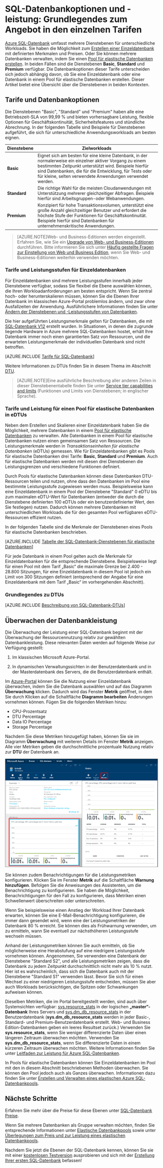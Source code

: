 <properties
	pageTitle="SQL-Datenbank-Leistung und -optionen: Tarife | Microsoft Azure"
	description="Vergleich Sie die verschiedenen Leistungs- und Geschäftskontinuitätsoptionen der SQL-Datenbanktarife, um beim Skalieren Kosten und Funktionalität im Blick zu behalten."
	keywords="Datenbankoptionen, Datenbankleistung, eDTU"
	services="sql-database"
	documentationCenter=""
	authors="rothja"
	manager="jeffreyg"
	editor="monicar"/>

<tags
	ms.service="sql-database"
	ms.devlang="na"
	ms.topic="get-started-article"
	ms.tgt_pltfrm="na"
	ms.workload="data-management"
	ms.date="11/10/2015"
	ms.author="jroth"/>

# SQL-Datenbankoptionen und -leistung: Grundlegendes zum Angebot in den einzelnen Tarifen
 

[Azure SQL-Datenbank](sql-database-technical-overview.md) umfasst mehrere Dienstebenen für unterschiedliche Workloads. Sie haben die Möglichkeit zum [Erstellen einer Einzeldatenbank](sql-database-get-started.md) mit definierten Merkmalen und Preisen. Oder Sie können mehrere Datenbanken verwalten, indem Sie einen [Pool für elastische Datenbanken erstellen](sql-database-elastic-pool-portal.md). In beiden Fällen sind die Dienstebenen **Basic**, **Standard** und **Premium** verfügbar. Die Datenbankoptionen dieser Tarife unterscheiden sich jedoch abhängig davon, ob Sie eine Einzeldatenbank oder eine Datenbank in einem Pool für elastische Datenbanken erstellen. Dieser Artikel bietet eine Übersicht über die Dienstebenen in beiden Kontexten.

## Tarife und Datenbankoptionen
Die Dienstebenen "Basic", "Standard" und "Premium" haben alle eine Betriebszeit-SLA von 99,99 % und bieten vorhersagbare Leistung, flexible Optionen für Geschäftskontinuität, Sicherheitsfeatures und stündliche Abrechnung. In der folgenden Tabelle sind Beispiele für Dienstebenen aufgeführt, die sich für unterschiedliche Anwendungsworkloads am besten eignen.

| Dienstebene | Zielworkloads |
|---|---|
| **Basic** | Eignet sich am besten für eine kleine Datenbank, in der normalerweise ein einzelner aktiver Vorgang zu einem bestimmten Zeitpunkt unterstützt wird. Beispiele hierfür sind Datenbanken, die für die Entwicklung, für Tests oder für kleine, selten verwendete Anwendungen verwendet werden. |
| **Standard** | Die richtige Wahl für die meisten Cloudanwendungen mit Unterstützung mehrerer gleichzeitiger Abfragen. Beispiele hierfür sind Arbeitsgruppen-oder Webanwendungen. |
| **Premium** | Konzipiert für hohe Transaktionsvolumen, unterstützt eine große Anzahl gleichzeitiger Benutzer und erfordert die höchste Stufe der Funktionen für Geschäftskontinuität. Beispiele hierfür sind Datenbanken für unternehmenskritische Anwendungen. |

>[AZURE.NOTE]Web- und Business-Editionen werden eingestellt. Erfahren Sie, wie Sie ein [Upgrade von Web- und Business-Editionen](sql-database-upgrade-new-service-tiers.md) durchführen. Bitte informieren Sie sich unter [Häufig gestellte Fragen zur Einstellung von Web und Business Edition](http://azure.microsoft.com/pricing/details/sql-database/web-business/), wenn Sie Web- und Business-Editionen weiterhin verwenden möchten.

### Tarife und Leistungsstufen für Einzeldatenbanken
Für Einzeldatenbanken sind mehrere Leistungsstufen innerhalb jeder Dienstebene verfügbar, sodass Sie flexibel die Ebene auswählen können, die Ihren Workloadanforderungen am besten entspricht. Wenn Sie zentral hoch- oder herunterskalieren müssen, können Sie die Ebenen Ihrer Datenbank im klassischen Azure-Portal problemlos ändern, und zwar ohne Ausfallzeiten der Anwendung. Ausführlichere Informationen finden Sie unter [Ändern der Dienstebenen und -Leistungsstufen von Datenbanken](sql-database-scale-up.md).

Die hier aufgeführten Leistungsmerkmale gelten für Datenbanken, die mit [SQL-Datenbank V12](sql-database-v12-whats-new.md) erstellt wurden. In Situationen, in denen die zugrunde liegende Hardware in Azure mehrere SQL-Datenbanken hostet, erhält Ihre Datenbank immer noch einen garantierten Satz von Ressourcen, und die erwarteten Leistungsmerkmale der individuellen Datenbank sind nicht betroffen.

[AZURE.INCLUDE [Tarife für SQL-Datenbank](../../includes/sql-database-service-tiers-table.md)]


Weitere Informationen zu DTUs finden Sie in diesem Thema im Abschnitt [DTU](#understanding-dtus).

>[AZURE.NOTE]Eine ausführliche Beschreibung aller anderen Zeilen in dieser Dienstebenentabelle finden Sie unter [Service tier capabilities and limits](sql-database-performance-guidance.md#service-tier-capabilities-and-limits) (Funktionen und Limits von Dienstebenen; in englischer Sprache).

### Tarife und Leistung für einen Pool für elastische Datenbanken in eDTUs
Neben dem Erstellen und Skalieren einer Einzeldatenbank haben Sie die Möglichkeit, mehrere Datenbanken in einem [Pool für elastische Datenbanken](sql-database-elastic-pool.md) zu verwalten. Alle Datenbanken in einem Pool für elastische Datenbanken nutzen einen gemeinsamen Satz von Ressourcen. Die Leistungsmerkmale werden in *Transaktionseinheiten für elastische Datenbanken* (eDTUs) gemessen. Wie für Einzeldatenbanken gibt es Pools für elastische Datenbanken drei Tarife: **Basic**, **Standard** und **Premium**. Auch für elastische Datenbanken werden mit diesen drei Dienstebenen die Leistungsgrenzen und verschiedene Funktionen definiert.

Durch Pools für elastische Datenbanken können diese Datenbanken DTU-Ressourcen teilen und nutzen, ohne dass den Datenbanken im Pool eine bestimmte Leistungsstufe zugewiesen werden muss. Beispielsweise kann eine Einzeldatenbank in einem Pool der Dienstebene "Standard" 0 eDTU bis zum maximalen eDTU-Wert für Datenbanken (entweder die durch die Dienstebene definierten 100 eDTUs oder ein benutzerdefinierter Wert, den Sie festlegen) nutzen. Dadurch können mehrere Datenbanken mit unterschiedlichen Workloads die für den gesamten Pool verfügbaren eDTU-Ressourcen effizient nutzen.

In der folgenden Tabelle sind die Merkmale der Dienstebenen eines Pools für elastische Datenbanken beschrieben.

[AZURE.INCLUDE [Tabelle der SQL-Datenbank-Dienstebenen für elastische Datenbanken](../../includes/sql-database-service-tiers-table-elastic-db-pools.md)]

Für jede Datenbank in einem Pool gelten auch die Merkmale für Einzeldatenbanken für die entsprechende Dienstebene. Beispielsweise liegt für einen Pool mit dem Tarif „Basic“ die maximale Grenze bei 2.400 - 28.800 Sitzungen, für eine Einzeldatenbank in diesem Pool ist jedoch ein Limit von 300 Sitzungen definiert (entsprechend der Angabe für eine Einzeldatenbank mit dem Tarif „Basic“ im vorhergehenden Abschnitt).

### Grundlegendes zu DTUs

[AZURE.INCLUDE [Beschreibung von SQL-Datenbank-DTUs](../../includes/sql-database-understanding-dtus.md)]

## Überwachen der Datenbankleistung
Die Überwachung der Leistung einer SQL-Datenbank beginnt mit der Überwachung der Ressourcennutzung relativ zur gewählten Datenbankleistung. Diese relevanten Daten werden auf folgende Weise zur Verfügung gestellt:

1.	Im klassischen Microsoft Azure-Portal.

2.	In dynamischen Verwaltungssichten in der Benutzerdatenbank und in der Masterdatenbank des Servers, die die Benutzerdatenbank enthält.

Im [Azure-Portal](https://portal.azure.com/) können Sie die Nutzung einer Einzeldatenbank überwachen, indem Sie die Datenbank auswählen und auf das Diagramm **Überwachung** klicken. Dadurch wird das Fenster **Metrik** geöffnet, in dem Sie durch Klicken auf die Schaltfläche **Diagramm bearbeiten** Änderungen vornehmen können. Fügen Sie die folgenden Metriken hinzu:

- CPU-Prozentsatz
- DTU Percentage
- Data IO Percentage
- Storage Percentage

Nachdem Sie diese Metriken hinzugefügt haben, können Sie sie im Diagramm **Überwachung** mit weiteren Details im Fenster **Metrik** anzeigen. Alle vier Metriken geben die durchschnittliche prozentuale Nutzung relativ zur **DTU** der Datenbank an.

![Tarifbezogenes Überwachen der Datenbankleistung.](./media/sql-database-service-tiers/sqldb_service_tier_monitoring.png)

Sie können zudem Benachrichtigungen für die Leistungsmetriken konfigurieren. Klicken Sie im Fenster **Metrik** auf die Schaltfläche **Warnung hinzufügen**. Befolgen Sie die Anweisungen des Assistenten, um die Benachrichtigung zu konfigurieren. Sie haben die Möglichkeit, Benachrichtigungen für den Fall zu konfigurieren, dass Metriken einen Schwellenwert überschreiten oder unterschreiten.

Wenn Sie beispielsweise einen Anstieg der Workload Ihrer Datenbank erwarten, können Sie eine E-Mail-Benachrichtigung konfigurieren, die immer dann gesendet wird, wenn eine der Leistungsmetriken der Datenbank 80 % erreicht. Sie können dies als Frühwarnung verwenden, um zu ermitteln, wann Sie eventuell zur nächsthöheren Leistungsstufe wechseln müssen.

Anhand der Leistungsmetriken können Sie auch ermitteln, ob Sie möglicherweise eine Herabstufung auf eine niedrigere Leistungsstufe vornehmen können. Angenommen, Sie verwenden eine Datenbank der Dienstebene "Standard S2", und alle Leistungsmetriken zeigen, dass die Datenbank zu jedem Zeitpunkt durchschnittlich nicht mehr als 10 % nutzt. Hier ist es wahrscheinlich, dass sich die Datenbank auch mit der Dienstebene "Standard S1" verwenden lässt. Bevor Sie sich für einen Wechsel zu einer niedrigeren Leistungsstufe entscheiden, müssen Sie aber auch Workloads berücksichtigen, die Spitzen oder Schwankungen aufweisen können.

Dieselben Metriken, die im Portal bereitgestellt werden, sind auch über Systemsichten verfügbar: [sys.resource\_stats](https://msdn.microsoft.com/library/dn269979.aspx) in der logischen **„master“-Datenbank** Ihres Servers und [sys.dm\_db\_resource\_stats](https://msdn.microsoft.com/library/dn800981.aspx) in der Benutzerdatenbank (**sys.dm\_db\_resource\_stats** werden in jeder Basic-, Standard- und Premium-Benutzerdatenbank erstellt. Web- und Business Edition-Datenbanken geben ein leeres Resultset zurück.) Verwenden Sie **sys.resource\_stats**, wenn Sie weniger differenzierte Daten über einen längeren Zeitraum überwachen möchten. Verwenden Sie **sys.dm\_db\_resource\_stats**, wenn Sie differenzierte Daten in einem kürzeren Zeitraum überwachen möchten. Weitere Informationen finden Sie unter [Leitfaden zur Leistung für Azure SQL-Datenbanken](sql-database-performance-guidance.md#monitoring-resource-use-with-sysresourcestats).

In Pools für elastische Datenbanken können Sie Einzeldatenbanken im Pool mit den in diesem Abschnitt beschriebenen Methoden überwachen. Sie können den Pool jedoch auch als Ganzes überwachen. Informationen dazu finden Sie unter [Erstellen und Verwalten eines elastischen Azure SQL-Datenbankpools](sql-database-elastic-pool-portal.md#monitor-and-manage-an-elastic-database-pool).

## Nächste Schritte
Erfahren Sie mehr über die Preise für diese Ebenen unter [SQL-Datenbank Preise](http://azure.microsoft.com/pricing/details/sql-database/).

Wenn Sie mehrere Datenbanken als Gruppe verwalten möchten, finden Sie entsprechende Informationen unter [Elastische Datenbankpools](sql-database-elastic-pool-guidance.md) sowie unter [Überlegungen zum Preis und zur Leistung eines elastischen Datenbankpools](sql-database-elastic-pool-guidance.md).

Nachdem Sie jetzt die Ebenen der SQL-Datenbank kennen, können Sie sie mit einer [kostenlosen Testversion](http://azure.microsoft.com/pricing/free-trial/) ausprobieren und sich mit der [Erstellung Ihrer ersten SQL-Datenbank](sql-database-get-started.md) befassen!
 

<!---HONumber=AcomDC_1203_2015-->